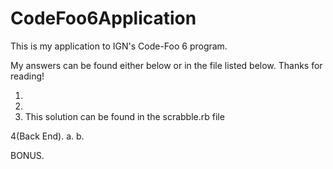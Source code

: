 # CodeFoo6Application

This is my application to IGN's Code-Foo 6 program.

My answers can be found either below or in the file listed below. Thanks for reading!

1.
2.
3. This solution can be found in the scrabble.rb file

4(Back End).
  a.
  b.
  
BONUS.




